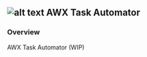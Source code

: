 ## ![alt text](https://raw.githubusercontent.com/techBeck03/Scratch/runner/ecoScripts/awx-tasks/icon.png "Logo") AWX Task Automator

### Overview
AWX Task Automator (WIP)


